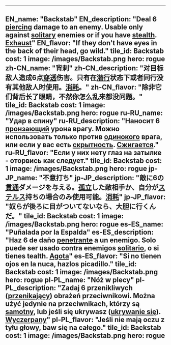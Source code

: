 ---

EN_name: "Backstab"
EN_description: "Deal 6 <u>piercing</u> damage to an enemy. Usable only against <u>solitary</u> enemies or if you have <u>stealth</u>. <u>Exhaust</u>"
EN_flavor: "If they don't have eyes in the back of their head, go wild."
tile_id: Backstab
cost: 1
image: /images/Backstab.png
hero: rogue
zh-CN_name: "背刺"
zh-CN_description: "对目标敌人造成6点<u>穿透</u>伤害。只有在<u>潜行</u>状态下或者同行没有其他敌人时使用。<u>消耗</u>。"
zh-CN_flavor: "除非它们背后长了眼睛，不然你怎么乱来都没问题。"
tile_id: Backstab
cost: 1
image: /images/Backstab.png
hero: rogue
ru-RU_name: "Удар в спину"
ru-RU_description: "Наносит 6 <u>пронзающий</u> урона врагу. Можно использовать только против <u>одинокого</u> врага, или если у вас есть <u>скрытность</u>. <u>Сжигается</u>."
ru-RU_flavor: "Если у них нету глаз на затылке - оторвись как следует."
tile_id: Backstab
cost: 1
image: /images/Backstab.png
hero: rogue
jp-JP_name: "不意打ち"
jp-JP_description: "敵に6の<u>貫通</u>ダメージを与える。<u>孤立</u>した敵相手か、自分が<u>ステルス</u>持ちの場合のみ使用可能。<u>消耗</u>"
jp-JP_flavor: "奴らが後ろに目がついてないなら、大胆に行くんだ。"
tile_id: Backstab
cost: 1
image: /images/Backstab.png
hero: rogue
es-ES_name: "Puñalada por la Espalda"
es-ES_description: "Haz 6 de daño <u>penetrante</u> a un enemigo. Solo puede ser usado contra enemigos <u>solitario</u>, o si tienes tealth. <u>Agota</u>"
es-ES_flavor: "Si no tienen ojos en la nuca, hazlos picadillo."
tile_id: Backstab
cost: 1
image: /images/Backstab.png
hero: rogue
pl-PL_name: "Nóż w plecy"
pl-PL_description: "Zadaj 6 przenikliwych (<u>przenikający</u>) obrażeń przeciwnikowi. Można użyć jedynie na przeciwnikach, którzy są <u>samotny</u>, lub jeśli się ukrywasz (<u>ukrywanie się</u>). <u>Wyczerpany</u>"
pl-PL_flavor: "Jeśli nie mają oczu z tyłu głowy, baw się na całego."
tile_id: Backstab
cost: 1
image: /images/Backstab.png
hero: rogue
---